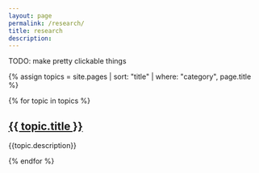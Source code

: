 ```yaml
---
layout: page
permalink: /research/
title: research
description: 
---
```



TODO: make pretty clickable things


{% assign topics = site.pages | sort: "title" | where: "category", page.title %}

{% for topic in topics %}

## <a class="page-link" href="{{ topic.url | prepend: site.baseurl | prepend: site.url }}">{{ topic.title }}</a>
{{topic.description}}

{% endfor %}
